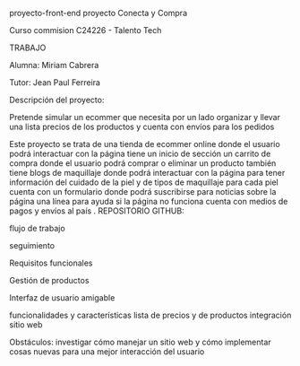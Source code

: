 proyecto-front-end
proyecto Conecta y Compra

Curso commision C24226 - Talento Tech

TRABAJO

Alumna: Miriam Cabrera

Tutor: Jean Paul Ferreira

Descripción del proyecto:

Pretende simular un ecommer que necesita por un lado organizar y llevar una lista precios de los productos y cuenta con envíos para los pedidos

Este proyecto se trata de una tienda de ecommer online donde el usuario podrá interactuar con la página tiene un inicio de sección un carrito de compra donde el usuario podrá comprar o eliminar un producto también tiene blogs de maquillaje donde podrá interactuar con la página para tener información del cuidado de la piel y de tipos de maquillaje para cada piel cuenta con un formulario donde podrá suscribirse para noticias sobre la página una línea para ayuda si la página no funciona cuenta con medios de pagos y envíos al país . REPOSITORIO GITHUB:

flujo de trabajo

seguimiento

Requisitos funcionales

Gestión de productos

Interfaz de usuario amigable

funcionalidades y características lista de precios y de productos integración sitio web

Obstáculos: investigar cómo manejar un sitio web y cómo implementar cosas nuevas para una mejor interacción del usuario
